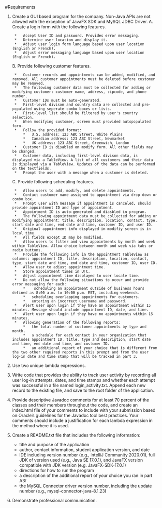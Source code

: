 #Requirements

1. Create a GUI based program for the company. Non-Java APIs are not allowed with the exception of JavaFX SDK and MySQL JDBC Driver.
    A.  Create a login form with the following features.
    
        *   Accept User ID and password. Provides error messaging.
        *   Determine user location and display it.
        *   Adjust user login form language based upon user location (English or French).
        *   Adjust error messaging language based upon user location (English or French).

    B.  Provide following customer features.
    
        *   Customer records and appointments can be added, modified, and removed. All customer appointments must be deleted before customer may be removed.
        *   The following customer data must be collected for adding or modifying customer: customer name, address, zipcode, and phone number.
        *   Customer IDs must be auto-generated.
        *   First-level divison and country data are collected and pre-populated using seperate combo boxes or lists.
        *   First-level list should be filtered by user's country selection.
        *   When modifying customer, screen must provided autopopulated form.
        *   Follow the provided format:
            *   U.S. address: 123 ABC Street, White Plains
            *   Canadian address: 123 ABC Street, Newmarket
            *   UK address: 123 ABC Street, Greenwich, London
        *   Customer ID is disabled on modify form. All other fields may be changed.
        *   Customer data, including first-level divison data, is displayed via a TableView. A list of all customers and their data is displayed via a TableView. Updates of the data can be performed on the textfields.
        *   Prompt the user with a message when a customer is deleted.

    C.  Provide following scheduling features.
    
        *   Allow users to add, modify, and delete appointments.
        *   Contact customer name assigned to appointment via drop down or combo box.
        *   Prompt user with message if appointment is canceled, should provide appointment ID and type of appointment.
        *   Appointment ID is auto-generated and diasbled in program.
        *   The following appointment data must be collected for adding or modifying appointment: title, description, location, contact, type, start date and time, end date and time, customer ID, and user ID.
        *   Original appointment info displayed in modifiy screen is in local time.
        *   All fields except ID may be modified.
        *   Allow users to filter and view appointments by month and week within TableView. Allow choice between month and week via tabs or radio buttons.
        *   Provide the following info in the appointment TableView as columns: appointment ID, title, description, location, contact, type, start date and time, end date and time, customer ID, user ID.
        *   Allow user to adjust appointment time.
        *   Store appointment times in UTC.
        *   Adjust appointment time displayed to user locale time.
        *   Do not allow the following situations to occur and provide error messaging for each:
            *    scheduling an appointment outside of business hours defined as 8:00 a.m. to 10:00 p.m. EST, including weekends.
            *   scheduling overlapping appointments for customers.
            *   entering an incorrect username and password.
        *   Alert user upon login if they have an appointment within 15 minutes. Message should include appointment ID, date, and time.
        *   Alert user upon login if they have no appointments within 15 minutes.
        *   Allowing generation of the following reports:
            *   the total number of customer appointments by type and month.
            *   a schedule for each contact in your organization that includes appointment ID, title, type and description, start date and time, end date and time, and customer ID.
            *   an additional report of your choice that is different from the two other required reports in this prompt and from the user log-in date and time stamp that will be tracked in part 3.

2. Use two unique lambda expressions.

3. Write code that provides the ability to track user activity by recording all user log-in attempts, dates, and time stamps and whether each attempt was successful in a file named login_activity.txt. Append each new record to the existing file, and save to the root folder of the application.

4. Provide descriptive Javadoc comments for at least 70 percent of the classes and their members throughout the code, and create an index.html file of your comments to include with your submission based on Oracle’s guidelines for the Javadoc tool best practices. Your comments should include a justification for each lambda expression in the method where it is used.

5. Create a README.txt file that includes the following information:

    *   title and purpose of the application
    *   author, contact information, student application version, and date
    *   IDE including version number (e.g., IntelliJ Community 2020.01), full JDK of version used (e.g., Java SE 17.0.1), and JavaFX version compatible with JDK version (e.g. JavaFX-SDK-17.0.1)
    *   directions for how to run the program
    *   a description of the additional report of your choice you ran in part A3f
    *   the MySQL Connector driver version number, including the update number (e.g., mysql-connector-java-8.1.23)

6. Demonstrate professional communication.
